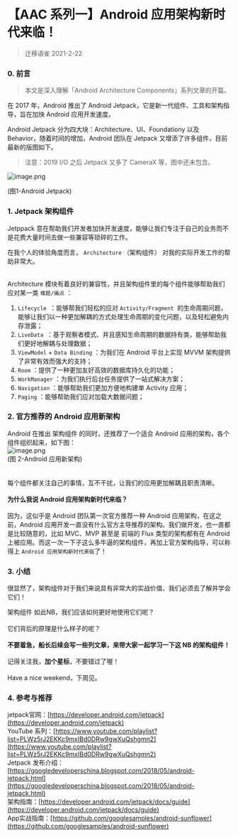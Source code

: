 # 【AAC 系列一】Android 应用架构新时代来临！


> 迁移语雀 2021-2-22


### 0. 前言

> 本文是深入理解「Android Architecture Components」系列文章的开篇。


在 2017 年，Android 推出了 Android Jetpack，它是新一代组件、工具和架构指导，旨在加快 Android 应用开发速度。

Android Jetpack 分为四大块：Architecture、UI、Foundationy 以及 Behavior，随着时间的增加，Android 团队在 Jetpack 又增添了许多组件，目前最新的版图如下。

> 注意：2019 I/O 之后 Jetpack 又多了 CameraX 等，图中还未包含。


![image.png](https://cdn.nlark.com/yuque/0/2019/png/138547/1554964996215-bb50f5c0-8073-49e0-b22e-9c95c38efb1c.png)

(图1-Android Jetpack)

<a name="nd7tO"></a>

### 1. Jetpack 架构组件

Jetppack 意在帮助我们开发者加快开发速度，能够让我们专注于自己的业务而不是花费大量时间去做一些兼容等琐碎的工作。

在我个人的体验角度而言， `Architecture` （架构组件） 对我的实际开发工作的帮助非常大。<br />
<br />

Architecture 模块有着良好的兼容性，并且架构组件里的每个组件能够帮助我们应对某一类 `难题/痛点` ：<br />

1. `Lifecycle`  ：能够帮我们轻松的应对 `Activity/Fragment`  的生命周期问题，能够让我们以一种更加解耦的方式处理生命周期的变化问题，以及轻松避免内存泄露；
1. `LiveData`  ：基于观察者模式、并且感知生命周期的数据持有类，能够帮助我们更好地解耦与处理数据；
1. `ViewModel` + `Data Binding` ：为我们在 Android 平台上实现 MVVM 架构提供了非常有效而强大的支持；
1. `Room` ：提供了一种更加友好高效的数据库持久化的功能；
1. `WorkManager` ：为我们执行后台任务提供了一站式解决方案；
1. `Navigation` ：能够帮助我们更加方便地构建单 Activity 应用；
1. `Paging` ：能够帮助我们应对加载大数据问题；



<a name="w4Zjc"></a>

### 2. 官方推荐的 Android 应用新架构

Android 在推出 架构组件 的同时，还推荐了一个适合 Android 应用的架构，各个组件组织起来，如下图：<br />![image.png](https://cdn.nlark.com/yuque/0/2019/png/138547/1557128632565-fca2ae3d-b53f-4828-83dc-f2d2b439c7a5.png)<br />(图 2-Android 应用新架构)<br />
<br />
<br />每个组件都关注自己的事情，互不干扰，让我们的应用更加解耦且职责清晰。<br />
<br />**为什么我说 Android 应用架构新时代来临？**<br />
<br />因为，这似乎是 Android 团队第一次官方推荐一种 Android 应用架构，在这之前，Android 应用开发一直没有什么官方主导推荐的架构。我们做开发，也一直都是比较随意的，比如 MVC、MVP 甚至是 前端的 Flux 类型的架构都有在 Android 上被应用。而这一次一下子这么多牛逼的架构组件，再加上官方架构指导，可以称得上 `Android 应用架构新时代来临`了！<br />

<a name="QkAZg"></a>
### 3. 小结

很显然了，架构组件对于我们来说具有非常大的实战价值，我们必须去了解并学会它们！

架构组件 如此NB，我们应该如何更好地使用它们呢？<br />
<br />它们背后的原理是什么样子的呢？<br />
<br />**不要着急，船长后续会写一些列文章，来带大家一起学习一下这 NB 的架构组件！**<br />
<br />记得关注我，**加个星标**，不要错过了喔！<br />
<br />Have a nice weekend，下周见。<br />

<a name="C9VFi"></a>
### 4. 参考与推荐

jetpack官网：[https://developer.android.com/jetpack](https://developer.android.com/jetpack)<br />YouTube 系列：[https://www.youtube.com/playlist?list=PLWz5rJ2EKKc9mxIBd0DRw9gwXuQshgmn2](https://www.youtube.com/playlist?list=PLWz5rJ2EKKc9mxIBd0DRw9gwXuQshgmn2)<br />Jetpack 发布介绍：[https://googledeveloperschina.blogspot.com/2018/05/android-jetpack.html](https://googledeveloperschina.blogspot.com/2018/05/android-jetpack.html)<br />架构指南：[https://developer.android.com/jetpack/docs/guide](https://developer.android.com/jetpack/docs/guide)<br />App实战指南：[https://github.com/googlesamples/android-sunflower](https://github.com/googlesamples/android-sunflower)
